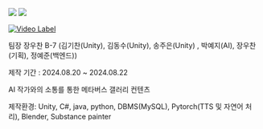 <img src="https://img.shields.io/badge/unity-%23000000.svg?&style=for-the-badge&logo=unity&logoColor=white" /> <img src="https://img.shields.io/badge/blender-%23F5792A.svg?&style=for-the-badge&logo=blender&logoColor=white" />

[![Video Label](http://img.youtube.com/vi/mHRIRVEP9YI/0.jpg)](https://youtu.be/mHRIRVEP9YI)

팀장 장우찬
B-7 (김기찬(Unity), 김동수(Unity), 송주은(Unity) , 박예지(AI), 장우찬(기획), 정예준(백엔드))

제작 기간 : 2024.08.20 ~ 2024.08.22

AI 작가와의 소통를 통한 메타버스 갤러리 컨텐츠

제작환경: Unity, C#, java, python, DBMS(MySQL), Pytorch(TTS 및 자연어 처리), Blender, Substance painter
